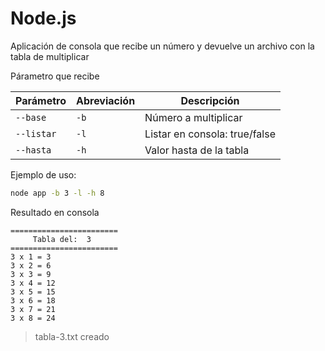 # Node.js

Aplicación de consola que recibe un número y devuelve un archivo con la tabla de multiplicar

Párametro que recibe

| Parámetro | Abreviación | Descripción |
| ------ | ------ | ------ |
| ```--base``` | ```-b``` | Número a multiplicar |
| ```--listar``` | ```-l``` | Listar en consola: true/false |
| ```--hasta``` | ```-h``` | Valor hasta de la tabla |

Ejemplo de uso:
```sh
node app -b 3 -l -h 8
```

Resultado en consola
```
========================
     Tabla del:  3
========================
3 x 1 = 3
3 x 2 = 6
3 x 3 = 9
3 x 4 = 12
3 x 5 = 15
3 x 6 = 18
3 x 7 = 21
3 x 8 = 24
```

> tabla-3.txt creado